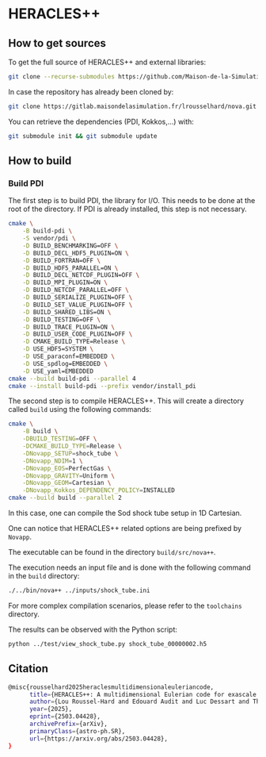 # HERACLES++

## How to get sources

To get the full source of HERACLES++ and external libraries:

```bash
git clone --recurse-submodules https://github.com/Maison-de-la-Simulation/heraclespp.git
```

In case the repository has already been cloned by:

```bash
git clone https://gitlab.maisondelasimulation.fr/lrousselhard/nova.git
```

You can retrieve the dependencies (PDI, Kokkos,...) with:

```bash
git submodule init && git submodule update
```

## How to build

### Build PDI

The first step is to build PDI, the library for I/O. This needs to be done at the root of the directory. If PDI is already installed, this step is not necessary.

```bash
cmake \
    -B build-pdi \
    -S vendor/pdi \
    -D BUILD_BENCHMARKING=OFF \
    -D BUILD_DECL_HDF5_PLUGIN=ON \
    -D BUILD_FORTRAN=OFF \
    -D BUILD_HDF5_PARALLEL=ON \
    -D BUILD_DECL_NETCDF_PLUGIN=OFF \
    -D BUILD_MPI_PLUGIN=ON \
    -D BUILD_NETCDF_PARALLEL=OFF \
    -D BUILD_SERIALIZE_PLUGIN=OFF \
    -D BUILD_SET_VALUE_PLUGIN=OFF \
    -D BUILD_SHARED_LIBS=ON \
    -D BUILD_TESTING=OFF \
    -D BUILD_TRACE_PLUGIN=ON \
    -D BUILD_USER_CODE_PLUGIN=OFF \
    -D CMAKE_BUILD_TYPE=Release \
    -D USE_HDF5=SYSTEM \
    -D USE_paraconf=EMBEDDED \
    -D USE_spdlog=EMBEDDED \
    -D USE_yaml=EMBEDDED
cmake --build build-pdi --parallel 4
cmake --install build-pdi --prefix vendor/install_pdi
```

The second step is to compile HERACLES++. This will create a directory called `build` using the following commands:

```bash
cmake \
    -B build \
    -DBUILD_TESTING=OFF \
    -DCMAKE_BUILD_TYPE=Release \
    -DNovapp_SETUP=shock_tube \
    -DNovapp_NDIM=1 \
    -DNovapp_EOS=PerfectGas \
    -DNovapp_GRAVITY=Uniform \
    -DNovapp_GEOM=Cartesian \
    -DNovapp_Kokkos_DEPENDENCY_POLICY=INSTALLED
cmake --build build --parallel 2
```

In this case, one can compile the Sod shock tube setup in 1D Cartesian.

One can notice that HERACLES++ related options are being prefixed by `Novapp`.

The executable can be found in the directory `build/src/nova++`.

The execution needs an input file and is done with the following command in the `build` directory:

```bash
./../bin/nova++ ../inputs/shock_tube.ini
```

For more complex compilation scenarios, please refer to the `toolchains` directory.

The results can be observed with the Python script:

```bash
python ../test/view_shock_tube.py shock_tube_00000002.h5
```

## Citation

```bash
@misc{rousselhard2025heraclesmultidimensionaleuleriancode,
      title={HERACLES++: A multidimensional Eulerian code for exascale computing},
      author={Lou Roussel-Hard and Edouard Audit and Luc Dessart and Thomas Padioleau and Yushan Wang},
      year={2025},
      eprint={2503.04428},
      archivePrefix={arXiv},
      primaryClass={astro-ph.SR},
      url={https://arxiv.org/abs/2503.04428},
}
```
